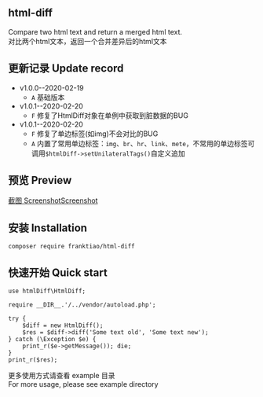 ﻿## html-diffCompare two html text and return a merged html text.<br />对比两个html文本，返回一个合并差异后的html文本## 更新记录 Update record- v1.0.0--2020-02-19     - `A` 基础版本- v1.0.1--2020-02-20     - `F` 修复了HtmlDiff对象在单例中获取到脏数据的BUG- v1.0.1--2020-02-20     - `F` 修复了单边标签(如img)不会对比的BUG    - `A` 内置了常用单边标签：`img`、`br`、`hr`、`link`、`mete`，不常用的单边标签可调用`$htmlDiff->setUnilateralTags()`自定义追加   ## 预览 Preview[截图 ScreenshotScreenshot](https://raw.githubusercontent.com/FrankTiao/html-diff/master/example/Preview.png)## 安装  Installation```composer require franktiao/html-diff```## 快速开始  Quick start```use htmlDiff\HtmlDiff;require __DIR__.'/../vendor/autoload.php';try {    $diff = new HtmlDiff();    $res = $diff->diff('Some text old', 'Some text new');} catch (\Exception $e) {    print_r($e->getMessage()); die;}print_r($res);```更多使用方式请查看 example 目录<br />For more usage, please see example directory